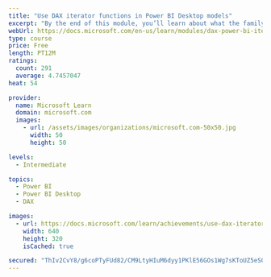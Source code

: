 ```yaml
---
title: "Use DAX iterator functions in Power BI Desktop models"
excerpt: "By the end of this module, you’ll learn about what the family of iterator functions can do and how to use them in your DAX calculations. Calculations will include custom summarizations, ranking, and concatenation."
webUrl: https://docs.microsoft.com/en-us/learn/modules/dax-power-bi-iterator-functions/
type: course
price: Free
length: PT12M
ratings:
  count: 291
  average: 4.7457047
heat: 54

provider:
  name: Microsoft Learn
  domain: microsoft.com
  images:
    - url: /assets/images/organizations/microsoft.com-50x50.jpg
      width: 50
      height: 50

levels:
  - Intermediate

topics:
  - Power BI
  - Power BI Desktop
  - DAX

images:
  - url: https://docs.microsoft.com/learn/achievements/use-dax-iterator-functions-power-bi-desktop-social.png
    width: 640
    height: 320
    isCached: true

secured: "ThIv2CvY8/g6coPTyFUd82/CM9LtyHIuM6dyy1PKlE56GOs1Wg7sKToUZ5eS0zVWCwa2vt/CORIVIixM3efsKpCc+GBf0cRAbHNNOCm3GPXq9x1YKVaOHVBkUCEoz9FmcYz9hnIByWnpuN0G9blIJP+ICJOPdOxElu+0YUtZEVd6MkjotHj/G4vcFj4gRh1BGbrsCgwqZfiJCUcHo/g5J0a4x1x/kpHBC5krZZZAznt1khiYMLsbbJiSQZPNguLQ1ZYlIbZidmxcFoNHO6kFBuoyx4+nA5o15MFGvLYl2sY/Io1c0Uifj3XLARHSaarK05UaiwWgrD+PVEKoQDukITC9H05/Q2Ft16zu7W0Xu6EJWz+zB5nnZYlxILK5YAmcdWejrk8YUv/rpuNfmGskmgZsXt3XHvkmn9//LclbL04=;30mJUPtVNAoazkoZEUPJnA=="
---
```


